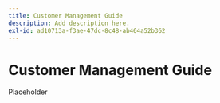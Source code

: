 ```yaml
---
title: Customer Management Guide
description: Add description here.
exl-id: ad10713a-f3ae-47dc-8c48-ab464a52b362
---
```

# Customer Management Guide

Placeholder
